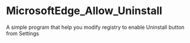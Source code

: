 # MicrosoftEdge_Allow_Uninstall
 A simple program that help you modify registry to enable Uninstall button from Settings
